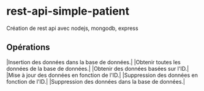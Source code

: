 # rest-api-simple-patient
 Création de rest api avec nodejs, mongodb, express

 ## Opérations
|Insertion des données dans la base de données.|
|Obtenir toutes les données de la base de données.|
|Obtenir des données basées sur l'ID.|
|Mise à jour des données en fonction de l'ID.|
|Suppression des données en fonction de l'ID.|
|Suppression des données dans la base de données.|
